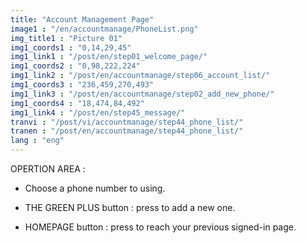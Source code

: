 ```yaml
---
title: "Account Management Page"
image1 : "/en/accountmanage/PhoneList.png"
img_title1 : "Picture 01"
img1_coords1 : "0,14,29,45"
img1_link1 : "/post/en/step01_welcome_page/"
img1_coords2 : "0,98,222,224"
img1_link2 : "/post/en/accountmanage/step06_account_list/"
img1_coords3 : "236,459,270,493"
img1_link3 : "/post/en/accountmanage/step02_add_new_phone/"
img1_coords4 : "18,474,84,492"
img1_link4 : "/post/en/step45_message/"
tranvi : "/post/vi/accountmanage/step44_phone_list/"
tranen : "/post/en/accountmanage/step44_phone_list/"
lang : "eng"
---
```

OPERTION AREA :

- Choose a phone number to using.

- THE GREEN PLUS button : press to add a new one.

- HOMEPAGE button : press to reach your previous signed-in page.
